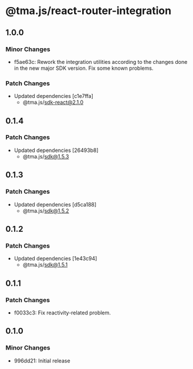 # @tma.js/react-router-integration

## 1.0.0

### Minor Changes

- f5ae63c: Rework the integration utilities according to the changes done in the new major SDK version. Fix some known problems.

### Patch Changes

- Updated dependencies [c1e7ffa]
  - @tma.js/sdk-react@2.1.0

## 0.1.4

### Patch Changes

- Updated dependencies [26493b8]
  - @tma.js/sdk@1.5.3

## 0.1.3

### Patch Changes

- Updated dependencies [d5ca188]
  - @tma.js/sdk@1.5.2

## 0.1.2

### Patch Changes

- Updated dependencies [1e43c94]
  - @tma.js/sdk@1.5.1

## 0.1.1

### Patch Changes

- f0033c3: Fix reactivity-related problem.

## 0.1.0

### Minor Changes

- 996dd21: Initial release
